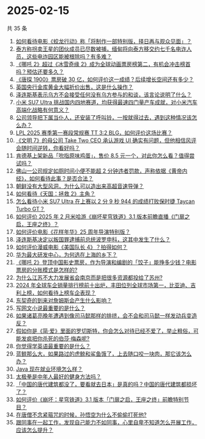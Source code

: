 # 2025-02-15

共 35 条

<!-- BEGIN ZHIHUVIDEO -->
<!-- 最后更新时间 Sat Feb 15 2025 04:14:06 GMT+0800 (China Standard Time) -->
1. [如何看待电影《蛟龙行动》称「将制作一部特别版，择日再与观众见面」？](https://www.zhihu.com/question/12219927617)
1. [泰方称拐卖王星的团伙成员已尽数被捕，缅甸将向泰方移交约七千名电诈人员，这些电诈园区能被根除吗？有多难？](https://www.zhihu.com/question/12181032901)
1. [《哪吒 2》超过《冰雪奇缘 2》成为全球动画票房榜第二，有机会冲击榜首吗？预估还要多久？](https://www.zhihu.com/question/12242237476)
1. [《唐探 1900》票房破 30 亿，如何评价这一成绩？后续增长空间还有多少？](https://www.zhihu.com/question/12146599564)
1. [英国央行金库黄金大幅折价出售，这是什么操作？](https://www.zhihu.com/question/11462176095)
1. [泽连斯基表示乌方不会接受任何没有乌方参与的和谈，该言论说明了什么？](https://www.zhihu.com/question/12185583805)
1. [小米 SU7 Ultra 挑战国内四地赛道，均获得最速四门量产车成就，对小米汽车高端化战略有何意义？](https://www.zhihu.com/question/12190927407)
1. [公司领导把下属当仆人，还安装了呼叫铃，一按就得过去，遇到这种情况该怎么办？](https://www.zhihu.com/question/11506253436)
1. [LPL 2025 赛季第一赛段常规赛 TT 3:2 BLG，如何评价这场比赛？](https://www.zhihu.com/question/12226193850)
1. [《文明 7》的母公司 Take Two CEO 承认游戏 UI 确实有问题，但他相信风评会随时间逆转，你看好吗？](https://www.zhihu.com/question/12138371459)
1. [肯德基上架新品「吮指原味鸡蛋」，售价 8.5 元一个，对此你怎么看？值得尝试吗？](https://www.zhihu.com/question/11837972599)
1. [佛山一公司规定如厕时间小便不能超 2 分钟违者罚款，声称依据《黄帝内经》，如何看待此事？是否合法？](https://www.zhihu.com/question/12190914763)
1. [朝鲜没有大型风洞，为什么可以造出来高超音速导弹？](https://www.zhihu.com/question/11293449700)
1. [如何看待《天国：拯救 2》主角？](https://www.zhihu.com/question/11507632008)
1. [怎么看待小米 SU7 Ultra 在上赛以 2 分 9 秒 944 的成绩打败保时捷 Taycan Turbo GT？](https://www.zhihu.com/question/12186403216)
1. [如何评价 2025 年 2 月米哈游《崩坏星穹铁道》3.1 版本前瞻直播《门扉之启，王座之终》？](https://www.zhihu.com/question/12187104729)
1. [如何评价电影《花样年华》25 周年导演特别版？](https://www.zhihu.com/question/12198266821)
1. [泽连斯基决定以叛国罪逮捕前总统波罗申科，这其中发生了什么？](https://www.zhihu.com/question/12112873878)
1. [如何评价漫威电影《美国队长 4》？拍得如何？](https://www.zhihu.com/question/12038804001)
1. [华为最大研发中心，为何选在上海的乡下？](https://www.zhihu.com/question/643187886)
1. [《哪吒 2》登顶中国影史票房，作为导演和编剧的「饺子」能挣多少钱？电影票房的分账模式是怎样的?](https://www.zhihu.com/question/11498741512)
1. [为什么江苏不大力发展省会南京而是把很多资源都投给了苏州?](https://www.zhihu.com/question/11936139796)
1. [2024 年全球车企销量排行榜前十出炉，丰田位列全球市场第一，比亚迪、吉利上榜，如何看待上榜车企表现？](https://www.zhihu.com/question/11412505812)
1. [东契奇的到来对詹姆斯会产生什么影响？](https://www.zhihu.com/question/11128702519)
1. [写网文小说最重要的是什么？](https://www.zhihu.com/question/11695998794)
1. [如果诸葛亮晚年遭遇到像司马懿那样的排挤，会不会和司马懿一样发动兵变造反？](https://www.zhihu.com/question/11550030344)
1. [假如你是《简·爱》里面的罗切斯特，你会怎么对待已经不爱了，举止粗俗，可能发疯把你杀死的伯莎·梅森呢?](https://www.zhihu.com/question/549918568)
1. [你觉得学英语最重要的是什么？](https://www.zhihu.com/question/3476547569)
1. [蓝鲸那么大，如果路过的虎鲸和鲨鱼饿了，上去随口咬一块肉，那它该怎么办？](https://www.zhihu.com/question/11998317097)
1. [Java 现在就业环境怎么样？](https://www.zhihu.com/question/632965271)
1. [太极拳是中年人最好的健身方法吗？](https://www.zhihu.com/question/10711004866)
1. [「中国的唐代建筑都没了，要看就去日本」是真的吗？中国的唐代建筑都损坏了？](https://www.zhihu.com/question/498289773)
1. [如何评价《崩坏：星穹铁道》3.1 版本「门扉之启，王座之终」前瞻特别节目？](https://www.zhihu.com/question/11837618909)
1. [在唐僧不念紧箍咒的时候，孙悟空为什么不偷偷打死他?](https://www.zhihu.com/question/11923568898)
1. [跟同事在一起工作，发现自己能力不如同事，心里自卑不知道怎么开展工作，应该怎么提升？](https://www.zhihu.com/question/11711763641)
<!-- END ZHIHUVIDEO -->
